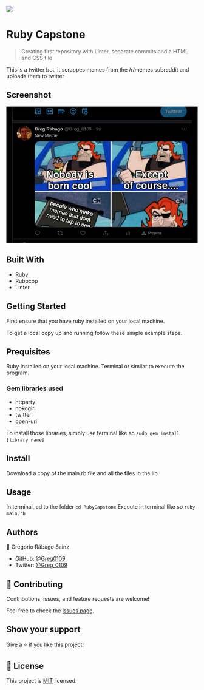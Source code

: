 ![](https://img.shields.io/badge/Microverse-blueviolet)

# Ruby Capstone

> Creating first repository with Linter, separate commits and a HTML and CSS file

This is a twitter bot, it scrappes memes from the /r/memes subreddit and uploads them to twitter

## Screenshot

![Screenshot](Screenshot.png)

## Built With

- Ruby
- Rubocop
- Linter

## Getting Started

First ensure that you have ruby installed on your local machine.

To get a local copy up and running follow these simple example steps.

## Prequisites

Ruby installed on your local machine.
Terminal or similar to execute the program.

### Gem libraries used
- httparty
- nokogiri
- twitter
- open-uri

To install those libraries, simply use terminal like so ```sudo gem install [library name]```

## Install

Download a copy of the main.rb file and all the files in the lib

## Usage

In terminal, cd to the folder ```cd RubyCapstone```
Execute in terminal like so ```ruby main.rb```


## Authors

👤 Gregorio Rábago Sainz

- GitHub: [@Greg0109](https://github.com/greg0109)
- Twitter: [@Greg_0109](https://twitter.com/greg_0109)

## 🤝 Contributing

Contributions, issues, and feature requests are welcome!

Feel free to check the [issues page](https://github.com/sergiocortessat/RubyCapstone/issues).

## Show your support

Give a ⭐️ if you like this project!

## 📝 License

This project is [MIT](LICENSE) licensed.
